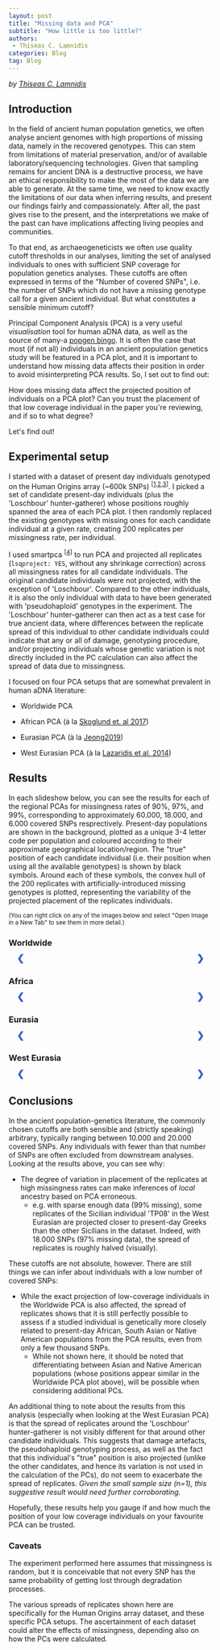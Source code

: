 ```yaml
---
layout: post
title: "Missing data and PCA"
subtitle: "How little is too little?"
authors:
 - Thiseas C. Lamnidis
categories: Blog
tag: Blog
---
```


_by [Thiseas C. Lamnidis](https://www.eva.mpg.de/archaeogenetics/staff/thiseas-christos-lamnidis/)_

## Introduction

In the field of ancient human population genetics, we often analyse ancient genomes with high proportions of missing data, namely in the recovered genotypes.
This can stem from limitations of material preservation, and/or of available laboratory/sequencing technologies.
Given that sampling remains for ancient DNA is a destructive process, we have an ethical responsibility to make the most of the data we are able to generate.
At the same time, we need to know exactly the limitations of our data when inferring results, and present our findings fairly and compassionately.
After all, the past gives rise to the present, and the interpretations we make of the past can have implications affecting living peoples and communities.

To that end, as archaeogeneticists we often use quality cutoff thresholds in our analyses, limiting the set of analysed individuals to ones with sufficient SNP coverage for population genetics analyses.
These cutoffs are often expressed in terms of the "Number of covered SNPs", i.e. the number of SNPs which do not have a missing genotype call for a given ancient individual.
But what constitutes a sensible minimum cutoff?

Principal Component Analysis (PCA) is a very useful _visualisation_ tool for human aDNA data, as well as the source of many-a [popgen bingo](https://ancientpopgen-bingo.firebaseapp.com/?game=ancientpopgen-bingo).
It is often the case that most (if not all) individuals in an ancient population genetics study will be featured in a PCA plot, and it is important to understand how missing data affects their position in order to avoid misinterpreting PCA results.
So, I set out to find out:

How does missing data affect the projected position of individuals on a PCA plot?
Can you trust the placement of that low coverage individual in the paper you're reviewing, and if so to what degree?

Let's find out!

## Experimental setup

I started with a dataset of present day individuals genotyped on the Human Origins array (\~600k SNPs) <sup>[[1](http://dx.doi.org/10.1534/genetics.112.145037),[2](http://dx.doi.org/10.1038/nature13673),[3](https://doi.org/10.1038/s41559-019-0878-2)]</sup>.
I picked a set of candidate present-day individuals (plus the 'Loschbour' hunter-gatherer) whose positions roughly spanned the area of each PCA plot.
I then randomly replaced the existing genotypes with missing ones for each candidate individual at a given rate, creating 200 replicates per missingness rate, per individual.

I used smartpca <sup>[[4](http://dx.doi.org/10.1371/journal.pgen.0020190)]</sup> to run PCA and projected all replicates (`lsqproject: YES`, without any shrinkage correction) across all missingness rates for all candidate individuals.
The original candidate individuals were not projected, with the exception of 'Loschbour'.
Compared to the other individuals, it is also the only individual with data to have been generated with 'pseudohaploid' genotypes in the experiment.
The 'Loschbour' hunter-gatherer can then act as a test case for true ancient data, where differences between the replicate spread of this individual to other candidate individuals could indicate that any or all of damage, genotyping procedure, and/or projecting individuals whose genetic variation is not directly included in the PC calculation can also affect the spread of data due to missingness.

I focused on four PCA setups that are somewhat prevalent in human aDNA literature:

-   Worldwide PCA

-   African PCA (à la [Skoglund et. al 2017](http://dx.doi.org/10.1016/j.cell.2017.08.049))

-   Eurasian PCA (à la [Jeong2019](https://doi.org/10.1038/s41559-019-0878-2))

-   West Eurasian PCA (à la [Lazaridis et al. 2014](http://dx.doi.org/10.1038/nature13673))

## Results

In each slideshow below, you can see the results for each of the regional PCAs for missingness rates of 90%, 97%, and 99%, corresponding to approximately 60.000, 18.000, and 6.000 covered SNPs resprectively.
Present-day populations are shown in the background, plotted as a unique 3-4 letter code per population and coloured according to their approximate geographical location/region.
The "true" position of each candidate individual (i.e. their position when using all the available genotypes) is shown by black symbols.
Around each of these symbols, the convex hull of the 200 replicates with artificially-introduced missing genotypes is plotted, representing the variability of the projected placement of the replicates individuals.

<sup>(You can right click on any of the images below and select "Open Image in a New Tab" to see them in more detail.)</sup>

### Worldwide

<!-- Slideshow container -->
<div class="slideshow-container">

  <!-- Full-width images with number and caption text -->
  <div class="mySlides slide0 fade">
    <div class="numbertext">1 / 3</div>
    <img src="{{ "/assets/media/event_images/2024-04-15-blog/Worldwide.m0.9.png" | relative_url }}" style="width:90%">
    <br>
    <div class="text">Spread of replicates with 90% of genotypes replaced by missing data (~ 60.000 SNPs left).</div>
  </div>

  <div class="mySlides slide0 fade">
    <div class="numbertext">2 / 3</div>
    <img src="{{ "/assets/media/event_images/2024-04-15-blog/Worldwide.m0.97.png" | relative_url }}" style="width:90%">
   <br>
    <div class="text">Spread of replicates with 97% of genotypes replaced by missing data (~ 18.000 SNPs left).</div>
  </div>

  <div class="mySlides slide0 fade">
    <div class="numbertext">3 / 3</div>
    <img src="{{ "/assets/media/event_images/2024-04-15-blog/Worldwide.m0.99.png" | relative_url }}" style="width:90%">
   <br>
    <div class="text">Spread of replicates with 99% of genotypes replaced by missing data (~ 6.000 SNPs left).</div>
  </div>

  <!-- Next and previous buttons -->
  <a class="prev" onclick="plusSlides(-1, 0)">&#10094;</a>
  <a class="next" onclick="plusSlides(1, 0)">&#10095;</a>
</div>
<br>

### Africa

<!-- Slideshow container -->
<div class="slideshow-container">

  <!-- Full-width images with number and caption text -->
  <div class="mySlides slide3 fade">
    <div class="numbertext">1 / 3</div>
    <img src="{{ "/assets/media/event_images/2024-04-15-blog/Africa.m0.9.png" | relative_url }}" style="width:90%">
    <br>
    <div class="text">Spread of replicates with 90% of genotypes replaced by missing data (~ 60.000 SNPs left).</div>
  </div>

  <div class="mySlides slide3 fade">
    <div class="numbertext">2 / 3</div>
    <img src="{{ "/assets/media/event_images/2024-04-15-blog/Africa.m0.97.png" | relative_url }}" style="width:90%">
   <br>
    <div class="text">Spread of replicates with 97% of genotypes replaced by missing data (~ 18.000 SNPs left).</div>
  </div>

  <div class="mySlides slide3 fade">
    <div class="numbertext">3 / 3</div>
    <img src="{{ "/assets/media/event_images/2024-04-15-blog/Africa.m0.99.png" | relative_url }}" style="width:90%">
   <br>
    <div class="text">Spread of replicates with 99% of genotypes replaced by missing data (~ 6.000 SNPs left).</div>
  </div>

  <!-- Next and previous buttons -->
  <a class="prev" onclick="plusSlides(-1, 3)">&#10094;</a>
  <a class="next" onclick="plusSlides(1, 3)">&#10095;</a>
</div>
<br>

### Eurasia

<!-- Slideshow container -->
<div class="slideshow-container">

  <!-- Full-width images with number and caption text -->
  <div class="mySlides slide1 fade">
    <div class="numbertext">1 / 3</div>
    <img src="{{ "/assets/media/event_images/2024-04-15-blog/Eurasia.m0.9.png" | relative_url }}" style="width:90%">
    <br>
    <div class="text">Spread of replicates with 90% of genotypes replaced by missing data (~ 60.000 SNPs left).</div>
  </div>

  <div class="mySlides slide1 fade">
    <div class="numbertext">2 / 3</div>
    <img src="{{ "/assets/media/event_images/2024-04-15-blog/Eurasia.m0.97.png" | relative_url }}" style="width:90%">
   <br>
    <div class="text">Spread of replicates with 97% of genotypes replaced by missing data (~ 18.000 SNPs left).</div>
  </div>

  <div class="mySlides slide1 fade">
    <div class="numbertext">3 / 3</div>
    <img src="{{ "/assets/media/event_images/2024-04-15-blog/Eurasia.m0.99.png" | relative_url }}" style="width:90%">
   <br>
    <div class="text">Spread of replicates with 99% of genotypes replaced by missing data (~ 6.000 SNPs left).</div>
  </div>

  <!-- Next and previous buttons -->
  <a class="prev" onclick="plusSlides(-1, 1)">&#10094;</a>
  <a class="next" onclick="plusSlides(1, 1)">&#10095;</a>
</div>
<br>

### West Eurasia

<!-- Slideshow container -->
<div class="slideshow-container">

  <!-- Full-width images with number and caption text -->
  <div class="mySlides slide2 fade">
    <div class="numbertext">1 / 3</div>
    <img src="{{ "/assets/media/event_images/2024-04-15-blog/WestEurasia.m0.9.png" | relative_url }}" style="width:90%">
    <br>
    <div class="text">Spread of replicates with 90% of genotypes replaced by missing data (~ 60.000 SNPs left).</div>
  </div>

  <div class="mySlides slide2 fade">
    <div class="numbertext">2 / 3</div>
    <img src="{{ "/assets/media/event_images/2024-04-15-blog/WestEurasia.m0.97.png" | relative_url }}" style="width:90%">
   <br>
    <div class="text">Spread of replicates with 97% of genotypes replaced by missing data (~ 18.000 SNPs left).</div>
  </div>

  <div class="mySlides slide2 fade">
    <div class="numbertext">3 / 3</div>
    <img src="{{ "/assets/media/event_images/2024-04-15-blog/WestEurasia.m0.99.png" | relative_url }}" style="width:90%">
   <br>
    <div class="text">Spread of replicates with 99% of genotypes replaced by missing data (~ 6.000 SNPs left).</div>
  </div>

  <!-- Next and previous buttons -->
  <a class="prev" onclick="plusSlides(-1, 2)">&#10094;</a>
  <a class="next" onclick="plusSlides(1, 2)">&#10095;</a>
</div>
<br>

## Conclusions

In the ancient population-genetics literature, the commonly chosen cutoffs are both sensible and (strictly speaking) arbitrary, typically ranging between 10.000 and 20.000 covered SNPs.
Any individuals with fewer than that number of SNPs are often excluded from downstream analyses.
Looking at the results above, you can see why:

 - The degree of variation in placement of the replicates at high missingness rates can make inferences of _local_ ancestry based on PCA erroneous.
    - e.g. with sparse enough data (99% missing), some replicates of the Sicilian individual 'TP08' in the West Eurasian are projected closer to present-day Greeks than the other Sicilians in the dataset. Indeed, with 18.000 SNPs (97% missing data), the spread of replicates is roughly halved (visually).

These cutoffs are not absolute, however. There are still things we can infer about individuals with a low number of covered SNPs:

 - While the exact projection of low-coverage individuals in the Worldwide PCA is also affected, the spread of replicates shows that it is still perfectly possible to assess if a studied individual is genetically more closely related to present-day African, South Asian or Native American populations from the PCA results, even from only a few thousand SNPs.
   - While not shown here, it should be noted that differentiating between Asian and Native American populations (whose positions appear similar in the Worldwide PCA plot above), will be possible when considering additional PCs. 

An additional thing to note about the results from this analysis (especially when looking at the West Eurasian PCA) is that the spread of replicates around the 'Loschbour' hunter-gatherer is not visibly different for that around other candidate individuals. 
This suggests that damage artefacts, the pseudohaploid genotyping process, as well as the fact that this individual's "true" position is also projected (unlike the other candidates, and hence its variation is not used in the calculation of the PCs), do not seem to exacerbate the spread of replicates. <i>Given the small sample size (n=1), this suggestive result would need further corroborating.</i>

Hopefully, these results help you gauge if and how much the position of your low coverage individuals on your favourite PCA can be trusted.

### Caveats

The experiment performed here assumes that missingness is random, but it is conceivable that not every SNP has the same probability of getting lost through degradation processes.

The various spreads of replicates shown here are specifically for the Human Origins array dataset, and these specific PCA setups.
The ascertainment of each dataset could alter the effects of missingness, depending also on how the PCs were calculated.

<!-- CSS for plot slideshow. See: https://www.w3schools.com/howto/howto_js_slideshow.asp-->
<style>
* {box-sizing:border-box}
img {vertical-align: middle;}

/* Slideshow container */
.slideshow-container {
  max-width: 1000px;
  position: relative;
  margin: auto;
}

/* Hide the images by default */
.mySlides {
  display: none;
}

/* Next & previous buttons */
.prev, .next {
  cursor: pointer;
  position: absolute;
  top: 50%;
  width: auto;
  margin-top: -22px;
  padding: 16px;
  color:  #3A5FCD;
  font-weight: bold;
  font-size: 18px;
  transition: 0.6s ease;
  border-radius: 0 3px 3px 0;
  user-select: none;
}

/* Position the "next button" to the right */
.next {
  right: 0;
  border-radius: 3px 0 0 3px;
}

/* On hover, add a black background color with a little bit see-through */
.prev:hover, .next:hover {
  background-color: rgba(0,0,0,0.8);
}

/* Caption text */
.text {
  color: black;
  font-size: 15px;
  padding: 0px 12px;
  position: absolute;
  bottom: 8px;
  width: 100%;
  text-align: center;
}

/* Number text (1/3 etc) */
.numbertext {
  color: #f2f2f2;
  font-size: 12px;
  padding: 8px 12px;
  position: absolute;
  top: 0;
}

/* The dots/bullets/indicators */
.dot {
  cursor: pointer;
  height: 15px;
  width: 15px;
  margin: 0 2px;
  background-color: #bbb;
  border-radius: 50%;
  display: inline-block;
  transition: background-color 0.6s ease;
}

.active, .dot:hover {
  background-color: #717171;
}

/* Fading animation */
.fade {
  animation-name: fade;
  animation-duration: 1.5s;
}

@keyframes fade {
  from {opacity: .4}
  to {opacity: 1}
}
</style>

<!-- Javascript for plot slideshows. See: https://www.w3schools.com/howto/howto_js_slideshow.asp-->
<script>
var slideIndex = [1,1,1,1];
var slideId = ["slide0", "slide1", "slide2", "slide3"]
showSlides(1, 0);
showSlides(1, 1);
showSlides(1, 2);
showSlides(1, 3);

function plusSlides(n, no) {
  showSlides(slideIndex[no] += n, no);
}

function showSlides(n, no) {
  var i;
  var x = document.getElementsByClassName(slideId[no]);
  if (n > x.length) {slideIndex[no] = 1}    
  if (n < 1) {slideIndex[no] = x.length}
  for (i = 0; i < x.length; i++) {
     x[i].style.display = "none";  
  }
  x[slideIndex[no]-1].style.display = "block";  
}
</script>
